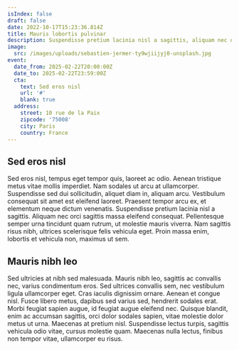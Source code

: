 ```yaml
---
isIndex: false
draft: false
date: 2022-10-17T15:23:36.814Z
title: Mauris lobortis pulvinar
description: Suspendisse pretium lacinia nisl a sagittis, aliquam nec orci sagittis massa eleifend consequat.
image:
  src: /images/uploads/sebastien-jermer-ty9wjiijyj0-unsplash.jpg
event:
  date_from: 2025-02-22T20:00:00Z
  date_to: 2025-02-22T23:59:00Z
  cta:
    text: Sed eros nisl
    url: '#'
    blank: true
  address:
    street: 10 rue de la Paix
    zipcode: '75008'
    city: Paris
    country: France
---
```


## Sed eros nisl

Sed eros nisl, tempus eget tempor quis, laoreet ac odio. Aenean tristique metus vitae mollis imperdiet. Nam sodales ut arcu at ullamcorper. Suspendisse sed dui sollicitudin, aliquet diam in, aliquam arcu. Vestibulum consequat sit amet est eleifend laoreet. Praesent tempor arcu ex, et elementum neque dictum venenatis. Suspendisse pretium lacinia nisl a sagittis. Aliquam nec orci sagittis massa eleifend consequat. Pellentesque semper urna tincidunt quam rutrum, ut molestie mauris viverra. Nam sagittis risus nibh, ultrices scelerisque felis vehicula eget. Proin massa enim, lobortis et vehicula non, maximus ut sem.

## Mauris nibh leo

Sed ultricies at nibh sed malesuada. Mauris nibh leo, sagittis ac convallis nec, varius condimentum eros. Sed ultrices convallis sem, nec vestibulum ligula ullamcorper eget. Cras iaculis dignissim ornare. Aenean et congue nisl. Fusce libero metus, dapibus sed varius sed, hendrerit sodales erat. Morbi feugiat sapien augue, id feugiat augue eleifend nec. Quisque blandit, enim ac accumsan sagittis, orci dolor sodales sapien, vitae molestie dolor metus ut urna. Maecenas at pretium nisl. Suspendisse lectus turpis, sagittis vehicula odio vitae, cursus molestie quam. Maecenas nulla lectus, finibus non tempor vitae, ullamcorper eu risus.
